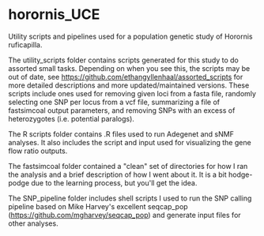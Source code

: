 # horornis_UCE
Utility scripts and pipelines used for a population genetic study of Horornis ruficapilla.

The utility_scripts folder contains scripts generated for this study to do assorted small tasks. Depending on when you see this, the scripts may be out of date, see https://github.com/ethangyllenhaal/assorted_scripts for more detailed descriptions and more updated/maintained versions. These scripts include ones used for removing given loci from a fasta file, randomly selecting one SNP per locus from a vcf file, summarizing a file of fastsimcoal output parameters, and removing SNPs with an excess of heterozygotes (i.e. potential paralogs).

The R scripts folder contains .R files used to run Adegenet and sNMF analyses. It also includes the script and input used for visualizing the gene flow ratio outputs.

The fastsimcoal folder contained a "clean" set of directories for how I ran the analysis and a brief description of how I went about it. It is a bit hodge-podge due to the learning process, but you'll get the idea.

The SNP_pipeline folder includes shell scripts I used to run the SNP calling pipeline based on Mike Harvey's excellent seqcap_pop (https://github.com/mgharvey/seqcap_pop) and generate input files for other analyses.
